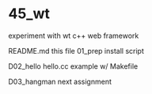 # 45_wt
experiment with wt c++ web framework

README.md	this file
01_prep		install script

D02_hello	hello.cc example w/ Makefile

D03_hangman	next assignment
